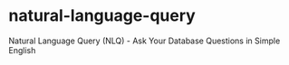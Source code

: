 # natural-language-query
Natural Language Query (NLQ) - Ask Your Database Questions in Simple English
